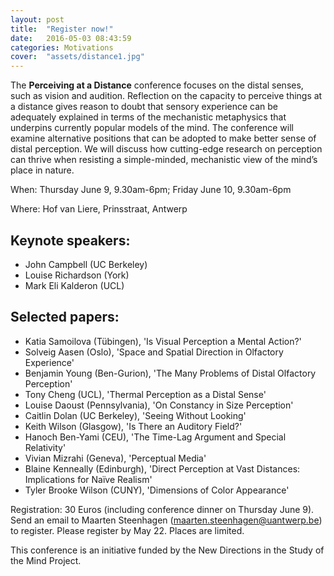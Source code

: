 ```yaml
---
layout: post
title:  "Register now!"
date:   2016-05-03 08:43:59
categories: Motivations
cover:  "assets/distance1.jpg"
---
```


The __Perceiving at a Distance__ conference focuses on the distal senses, such as vision and audition. Reflection on the capacity to perceive things at a distance gives reason to doubt that sensory experience can be adequately explained in terms of the mechanistic metaphysics that underpins currently popular models of the mind. The conference will examine alternative positions that can be adopted to make better sense of distal perception. We will discuss how cutting-edge research on perception can thrive when resisting a simple-minded, mechanistic view of the mind’s place in nature.

When: Thursday June 9, 9.30am-6pm; Friday June 10, 9.30am-6pm

Where: Hof van Liere, Prinsstraat, Antwerp

## Keynote speakers:
- John Campbell (UC Berkeley)
- Louise Richardson (York)
- Mark Eli Kalderon (UCL)

## Selected papers: 
- Katia Samoilova (Tübingen), 'Is Visual Perception a Mental Action?'
- Solveig Aasen (Oslo), 'Space and Spatial Direction in Olfactory Experience'
- Benjamin Young (Ben-Gurion), 'The Many Problems of Distal Olfactory Perception'
- Tony Cheng (UCL), 'Thermal Perception as a Distal Sense'
- Louise Daoust (Pennsylvania), 'On Constancy in Size Perception'
- Caitlin Dolan (UC Berkeley), 'Seeing Without Looking'
- Keith Wilson (Glasgow), 'Is There an Auditory Field?'
- Hanoch Ben-Yami (CEU), 'The Time-Lag Argument and Special Relativity'
- Vivian Mizrahi (Geneva), 'Perceptual Media'
- Blaine Kenneally (Edinburgh), 'Direct Perception at Vast Distances: Implications for Naïve Realism'
- Tyler Brooke Wilson (CUNY), 'Dimensions of Color Appearance'

Registration: 30 Euros (including conference dinner on Thursday June 9). Send an email to Maarten Steenhagen (maarten.steenhagen@uantwerp.be) to register. Please register by May 22. Places are limited. 
 
This conference is an initiative funded by the New Directions in the Study of the Mind Project.
